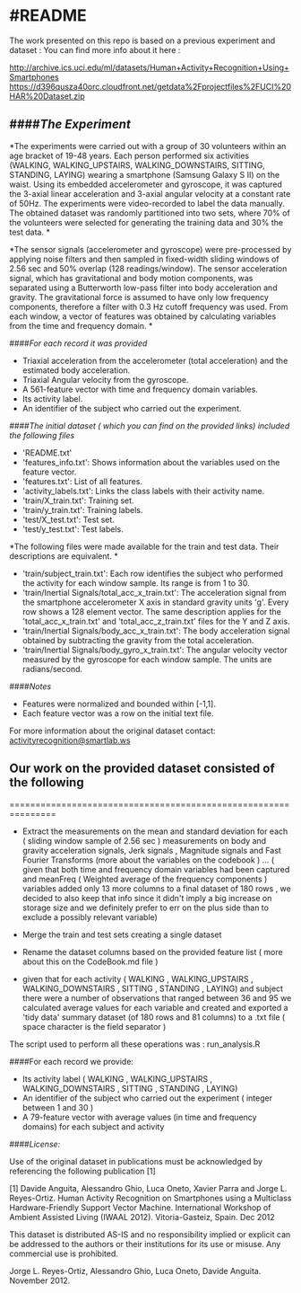 #README
===================

The work presented on this repo is based on a previous experiment and dataset :
You can find more info about it here :

http://archive.ics.uci.edu/ml/datasets/Human+Activity+Recognition+Using+Smartphones
https://d396qusza40orc.cloudfront.net/getdata%2Fprojectfiles%2FUCI%20HAR%20Dataset.zip


####*The Experiment*
--------------------------------------

*The experiments were carried out with a group of 30 volunteers within an age bracket of 19-48 years. Each person performed six activities (WALKING, WALKING_UPSTAIRS, WALKING_DOWNSTAIRS, SITTING, STANDING, LAYING) wearing a smartphone (Samsung Galaxy S II) on the waist. Using its embedded accelerometer and gyroscope, it was captured the 3-axial linear acceleration and 3-axial angular velocity at a constant rate of 50Hz. The experiments were video-recorded to label the data manually. The obtained dataset was randomly partitioned into two sets, where 70% of the volunteers were selected for generating the training data and 30% the test data. *

*The sensor signals (accelerometer and gyroscope) were pre-processed by applying noise filters and then sampled in fixed-width sliding windows of 2.56 sec and 50% overlap (128 readings/window). The sensor acceleration signal, which has gravitational and body motion components, was separated using a Butterworth low-pass filter into body acceleration and gravity. The gravitational force is assumed to have only low frequency components, therefore a filter with 0.3 Hz cutoff frequency was used. From each window, a vector of features was obtained by calculating variables from the time and frequency domain.  *

####*For each record it was provided*

- Triaxial acceleration from the accelerometer (total acceleration) and the estimated body acceleration.
- Triaxial Angular velocity from the gyroscope. 
- A 561-feature vector with time and frequency domain variables. 
- Its activity label. 
- An identifier of the subject who carried out the experiment.


####*The initial dataset ( which you can find on the provided links) included the following files*

- 'README.txt'
- 'features_info.txt': Shows information about the variables used on the feature vector.
- 'features.txt': List of all features.
- 'activity_labels.txt': Links the class labels with their activity name.
- 'train/X_train.txt': Training set.
- 'train/y_train.txt': Training labels.
- 'test/X_test.txt': Test set.
- 'test/y_test.txt': Test labels.

*The following files were made available for the train and test data. Their descriptions are equivalent. *

- 'train/subject_train.txt': Each row identifies the subject who performed the activity for each window sample. Its range is from 1 to 30. 
- 'train/Inertial Signals/total_acc_x_train.txt': The acceleration signal from the smartphone accelerometer X axis in standard gravity units 'g'. Every row shows a 128 element vector. The same description applies for the 'total_acc_x_train.txt' and 'total_acc_z_train.txt' files for the Y and Z axis. 
- 'train/Inertial Signals/body_acc_x_train.txt': The body acceleration signal obtained by subtracting the gravity from the total acceleration. 
- 'train/Inertial Signals/body_gyro_x_train.txt': The angular velocity vector measured by the gyroscope for each window sample. The units are radians/second. 

####*Notes*
- Features were normalized and bounded within [-1,1].
- Each feature vector was a row on the initial text file.

For more information about the original dataset contact: activityrecognition@smartlab.ws







## **Our work on the provided dataset consisted of the following**
===============================================================

- Extract the measurements on the mean and standard deviation for each ( sliding window sample of 2.56 sec ) measurements on  body and gravity acceleration signals, 
 Jerk signals , Magnitude signals and Fast Fourier Transforms (more about the variables on the codebook ) ...
( given that both time and frequency domain variables had been captured and meanFreq ( Weighted average of the frequency components ) variables added only 13 more columns to a final dataset of 180 rows , we decided to  also  keep that info since it didn't imply a big increase on storage size and we definitely prefer to err on the plus side than to exclude a possibly relevant variable)

- Merge the train and test sets creating a single dataset

- Rename the dataset columns based on the provided feature list
( more about this on the CodeBook.md file )

- given that for each activity ( WALKING ,  WALKING_UPSTAIRS ,  WALKING_DOWNSTAIRS ,  SITTING , STANDING ,  LAYING) 
and subject there were a number of observations that ranged between 36 and 95 
we calculated average values for each variable and created and exported a 'tidy data' summary dataset (of 180 rows and 81 columns)  to a .txt file ( space character is the field separator  )


The script used to perform all these  operations was :
run_analysis.R



####For each record we provide:

- Its activity label  ( WALKING ,  WALKING_UPSTAIRS ,  WALKING_DOWNSTAIRS ,  SITTING , STANDING ,  LAYING) 
- An identifier of the subject who carried out the experiment ( integer between 1 and 30 )
- A 79-feature vector with  average values (in time and frequency domains) for each subject and activity




####*License:*

Use of the original dataset in publications must be acknowledged by referencing the following publication [1] 

[1] Davide Anguita, Alessandro Ghio, Luca Oneto, Xavier Parra and Jorge L. Reyes-Ortiz. Human Activity Recognition on Smartphones using a Multiclass Hardware-Friendly Support Vector Machine. International Workshop of Ambient Assisted Living (IWAAL 2012). Vitoria-Gasteiz, Spain. Dec 2012

This dataset is distributed AS-IS and no responsibility implied or explicit can be addressed to the authors or their institutions for its use or misuse. Any commercial use is prohibited.

Jorge L. Reyes-Ortiz, Alessandro Ghio, Luca Oneto, Davide Anguita. November 2012.







